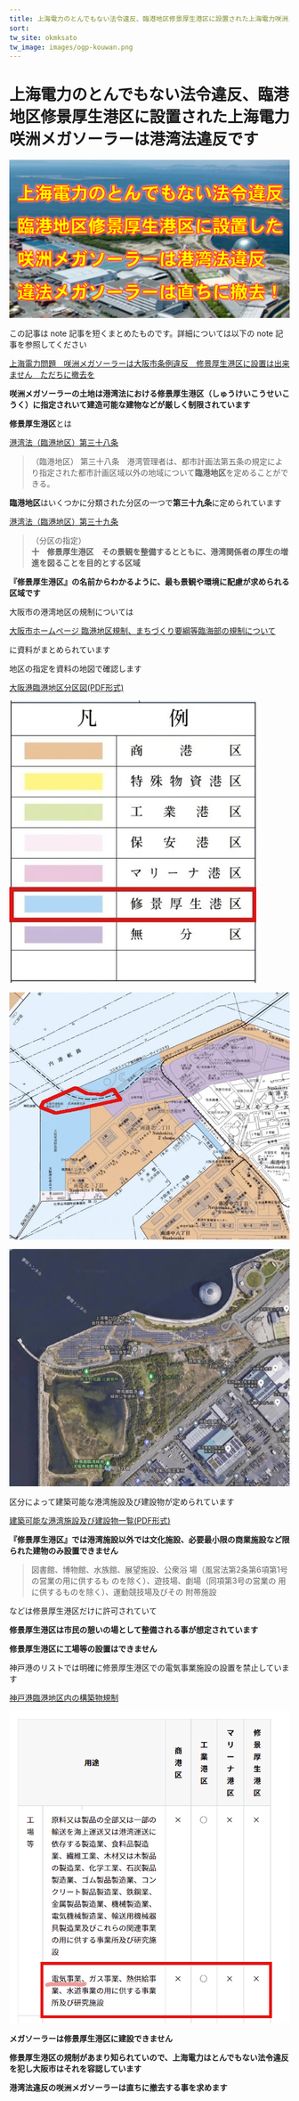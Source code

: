 ```yaml
---
title: 上海電力のとんでもない法令違反、臨港地区修景厚生港区に設置された上海電力咲洲メガソーラーは港湾法違反です  
sort: 
tw_site: okmksato
tw_image: images/ogp-kouwan.png
---
```

# 上海電力のとんでもない法令違反、臨港地区修景厚生港区に設置された上海電力咲洲メガソーラーは港湾法違反です  
![港湾法違反](images/ogp-kouwan.png)  

この記事は note 記事を短くまとめたものです。詳細については以下の note 記事を参照してください

 
[上海電力問題　咲洲メガソーラーは大阪市条例違反　修景厚生港区に設置は出来ません　ただちに撤去を](https://note.com/okmksato/n/n579e9e16916e)


**咲洲メガソーラーの土地は港湾法における修景厚生港区（しゅうけいこうせいこうく）に指定されいて建造可能な建物などが厳しく制限されています**

**修景厚生港区**とは

[港湾法（臨港地区）第三十八条](https://elaws.e-gov.go.jp/document?lawid=325AC0000000218#Mp-At_38)  

>（臨港地区）
第三十八条　港湾管理者は、都市計画法第五条の規定により指定された都市計画区域以外の地域について**臨港地区**を定めることができる。

**臨港地区**はいくつかに分類された分区の一つで**第三十九条**に定められています  

[港湾法（臨港地区）第三十九条](https://elaws.e-gov.go.jp/document?lawid=325AC0000000218#Mp-At_39)

>（分区の指定）  
**十　修景厚生港区　その景観を整備するとともに、港湾関係者の厚生の増進を図ることを目的とする区域**  

**『修景厚生港区』の名前からわかるように、最も景観や環境に配慮が求められる区域です**  

大阪市の港湾地区の規制については

[大阪市ホームページ 臨港地区規制、まちづくり要綱等臨海部の規制について](https://www.city.osaka.lg.jp/port/page/0000440352.html)  

に資料がまとめられています  

地区の指定を資料の地図で確認します

[大阪港臨港地区分区図(PDF形式)](https://www.city.osaka.lg.jp/port/cmsfiles/contents/0000440/440352/bunkuzu20.pdf)

![臨港地区凡例](images/hanrei.png)

![臨港地区地図](images/rinkoutiku-tizu.png)

![臨港地区google航空写真](images/rinkoutiku-google.png)

区分によって建築可能な港湾施設及び建設物が定められています

[建築可能な港湾施設及び建設物一覧(PDF形式)](https://www.city.osaka.lg.jp/port/cmsfiles/contents/0000440/440352/kenchiku.pdf)

**『修景厚生港区』では港湾施設以外では文化施設、必要最小限の商業施設など限られた建物のみ設置できません**

>図書館、博物館、水族館、展望施設、公衆浴 場（風営法第2条第6項第1号の営業の用に供するも のを除く）、遊技場、劇場（同項第3号の営業の 用に供するものを除く）、運動競技場及びその 附帯施設

などは修景厚生港区だけに許可されていて  

**修景厚生港区は市民の憩いの場として整備される事が想定されています**

**修景厚生港区に工場等の設置はできません**

神戸港のリストでは明確に修景厚生港区での電気事業施設の設置を禁止しています

[神戸港臨港地区内の構築物規制](https://www.city.kobe.lg.jp/a38702/business/kowanjigyo/yoko/kouchikubutsukisei.html)

![神戸港臨港地区工場等](images/koujyoutou.png)


**メガソーラーは修景厚生港区に建設できません**

**修景厚生港区の規制があまり知られていので、上海電力はとんでもない法令違反を犯し大阪市はそれを容認しています**

**港湾法違反の咲洲メガソーラーは直ちに撤去する事を求めます**
